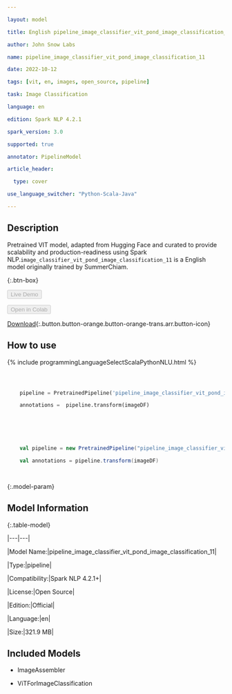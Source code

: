 ```yaml
---

layout: model

title: English pipeline_image_classifier_vit_pond_image_classification_11 ViTForImageClassification from SummerChiam

author: John Snow Labs

name: pipeline_image_classifier_vit_pond_image_classification_11

date: 2022-10-12

tags: [vit, en, images, open_source, pipeline]

task: Image Classification

language: en

edition: Spark NLP 4.2.1

spark_version: 3.0

supported: true

annotator: PipelineModel

article_header:

  type: cover

use_language_switcher: "Python-Scala-Java"

---
```




## Description



Pretrained VIT  model, adapted from Hugging Face and curated to provide scalability and production-readiness using Spark NLP.`image_classifier_vit_pond_image_classification_11` is a English model originally trained by SummerChiam.







{:.btn-box}

<button class="button button-orange" disabled>Live Demo</button>

<button class="button button-orange" disabled>Open in Colab</button>

[Download](https://s3.amazonaws.com/auxdata.johnsnowlabs.com/public/models/pipeline_image_classifier_vit_pond_image_classification_11_en_4.2.1_3.0_1665536694846.zip){:.button.button-orange.button-orange-trans.arr.button-icon}



## How to use







<div class="tabs-box" markdown="1">

{% include programmingLanguageSelectScalaPythonNLU.html %}

```python



    pipeline = PretrainedPipeline('pipeline_image_classifier_vit_pond_image_classification_11', lang = 'en')

    annotations =  pipeline.transform(imageDF)

    

```

```scala



    val pipeline = new PretrainedPipeline("pipeline_image_classifier_vit_pond_image_classification_11", lang = "en")

    val annotations = pipeline.transform(imageDF)

    

```

</div>



{:.model-param}

## Model Information



{:.table-model}

|---|---|

|Model Name:|pipeline_image_classifier_vit_pond_image_classification_11|

|Type:|pipeline|

|Compatibility:|Spark NLP 4.2.1+|

|License:|Open Source|

|Edition:|Official|

|Language:|en|

|Size:|321.9 MB|



## Included Models



- ImageAssembler

- ViTForImageClassification

